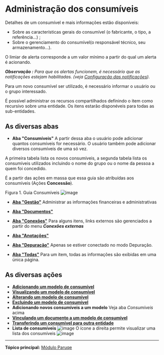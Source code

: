 Administração dos consumíveis
======================

Detalhes de um consumível e mais informações estão disponíveis:

-   Sobre as características gerais do consumível (o fabricante, o tipo, a referência...) ;
-   Sobre o gerenciamento do consumível(o responsável técnico, seu armazenamento...).

O limiar de alerta corresponde a um valor mínimo a partir do qual um alerta é acionando.

***Observação :** Para que os alertas funcionem, é necessário que as notificações estejam habilitadas. (veja [Configuração das notificações](config_notification.html "As notificações são configuradas a partir do menu Configuração > Notificações ;")).*

Para um novo consumível ser utilizado, é necessário informar o usuário ou o grupo interessado.

É possível administrar os recursos compartilhados definindo o item como recursivo sobre uma entidade. Os itens estarão disponéveis para todas as sub-entidades.


As diversas abas
----------------------
- **Aba "Consumíveis"**
  A partir dessa aba o usuário pode adicionar quantos consumíveis for necessário. O usuário também pode adicionar diversos consumíveis de uma só vez.

 A primeira tabela lista os novos consumíveis, a segunda tabela lista os consumíveis utilizados incluindo o nome do grupo ou o nome da pessoa a quem foi concedido.

É a partir das ações em massa que essa guia são atribuídas aos consumíveis (Ações **Concessão**).

Figura 1. Guia Consumíveis
![image](docs/image/consumable.png)


-   **[Aba "Gestão"](index.php?pt/As_diversas_abas/Aba_Gestão.md)**
    Administrar as informações financeiras e administrativas

-   **[Aba "Documentos"](index.php?pt/As_diversas_abas/Aba_Documentos.md)**

-  **[Aba "Conexões"](index.php?pt/As_diversas_abs/Aba_Conexoes.md)**
     Para alguns itens, links externos são gerenciados a partir do menu ***Conexões externas***

-   **[Aba "Anotações"](index.php?pt/As_diversas_abas/Aba_Anotacoes.md)**

-   **[Aba "Depuração"](index.php?pt/As_diversas_abas/Aba_Depuracao.md)**
    Apenas se estiver conectado no modo Depuração.

-   **[Aba "Todas"](index.php?pt/As_diversas_abas/Aba_Todas.md)**
     Para um item, todas as informações são exibidas em uma única página.

As diversas ações
-----------------------
-   **[Adicionando um modelo de consumível](index.php?pt/As_diversas_acoes/Criando_um_novo_objeto.md)**
-   **[Visualizando um modelo de consumível](index.php?pt/As_diversas_acoes/Visualizando_um_objeto.md)**
-   **[Alterando um modelo de consumível](index.php?pt/As_diversas_acoes/Alterando_um_objeto.md)**
-   **[Excluindo um modelo de consumível](index.php?pt/As_diversas_acoes/Excluindo_um_objeto.md)**
-   **Adicionando novos consumíveis a um modelo**
    Veja aba *Consumíveis* acima
-   **[Vinculando um documento a um modelo de consumível](index.php?pt/As_diversas_acoes/Linkando_um_documento_a_um_objet.md)**
-   **[Transferindo um consumível para outra entidade](index.php?pt/As_diversas_acoes/Transferindo_um_objeto.md)**
-   **Lista de consumíveis**
![image](docs/image/resumeConsumable.png)
O ícone a direita permite visualizar uma lista dos consumíveis
![image](docs/image/resumeConsumableExample.png)

--------
**Tópico principal:** [Módulo Paruqe](index.php?pt/03_Modulo_Parque/01_Modulo_Parque.md "Módulo Parque da GLPI")
